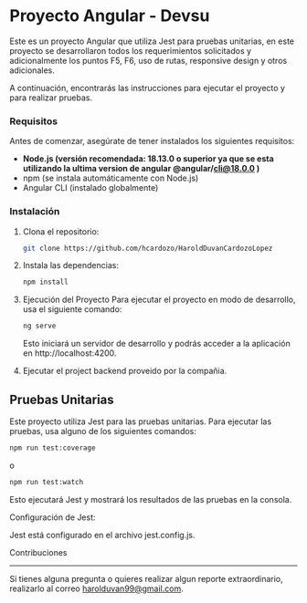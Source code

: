 # Proyecto Angular - Devsu

Este es un proyecto Angular que utiliza Jest para pruebas unitarias, en este proyecto se desarrollaron todos los requerimientos solicitados y adicionalmente los puntos F5, F6, uso de rutas, responsive design y otros adicionales. 




A continuación, encontrarás las instrucciones para ejecutar el proyecto y para realizar pruebas.

### Requisitos

Antes de comenzar, asegúrate de tener instalados los siguientes requisitos:

- **Node.js (versión recomendada: 18.13.0 o superior ya que se esta utilizando la ultima version de angular @angular/cli@18.0.0 )**
- npm (se instala automáticamente con Node.js)
- Angular CLI (instalado globalmente)

### Instalación

1. Clona el repositorio:

   ```bash 
   git clone https://github.com/hcardozo/HaroldDuvanCardozoLopez
   ```

2. Instala las dependencias:
   
   ```bash
   npm install
   ```

3. Ejecución del Proyecto
   Para ejecutar el proyecto en modo de desarrollo, usa el siguiente comando:
   ```bash
   ng serve
   ```
   Esto iniciará un servidor de desarrollo y podrás acceder a la aplicación en http://localhost:4200.

4. Ejecutar el project backend proveido por la compañia.


## Pruebas Unitarias

Este proyecto utiliza Jest para las pruebas unitarias. Para ejecutar las pruebas, usa alguno de los siguientes comandos:

```bash
npm run test:coverage
```
o
```bash
npm run test:watch
```

Esto ejecutará Jest y mostrará los resultados de las pruebas en la consola.

Configuración de Jest:

   Jest está configurado en el archivo jest.config.js.
   
Contribuciones


---

Si tienes alguna pregunta o quieres realizar algun reporte extraordinario, realizarlo al correo harolduvan99@gmail.com.
